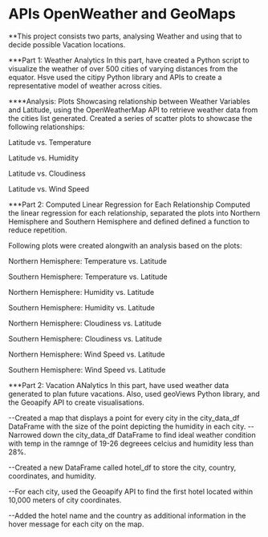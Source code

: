 # APIs OpenWeather and GeoMaps
**This project consists two parts, analysing Weather and using that to decide possible Vacation locations.

***Part 1: Weather Analytics
In this part, have created a Python script to visualize the weather of over 500 cities of varying distances from the equator. Hsve used the citipy Python library and APIs to create a representative model of weather across cities.


****Analysis: Plots Showcasing relationship between Weather Variables and Latitude, using the OpenWeatherMap API to retrieve weather data from the cities list generated. Created a series of scatter plots to showcase the following relationships:

Latitude vs. Temperature

Latitude vs. Humidity

Latitude vs. Cloudiness

Latitude vs. Wind Speed

***Part 2: Computed Linear Regression for Each Relationship
Computed the linear regression for each relationship, separated the plots into Northern Hemisphere and Southern Hemisphere and defined defined a function to reduce repetition.

Following plots were created alongwith an analysis based on the plots:

Northern Hemisphere: Temperature vs. Latitude

Southern Hemisphere: Temperature vs. Latitude

Northern Hemisphere: Humidity vs. Latitude

Southern Hemisphere: Humidity vs. Latitude

Northern Hemisphere: Cloudiness vs. Latitude

Southern Hemisphere: Cloudiness vs. Latitude

Northern Hemisphere: Wind Speed vs. Latitude

Southern Hemisphere: Wind Speed vs. Latitude


***Part 2: Vacation ANalytics
In this part, have used weather data generated to plan future vacations. Also, used  geoViews Python library, and the Geoapify API to create visualisations.


--Created a map that displays a point for every city in the city_data_df DataFrame with the size of the point depicting the humidity in each city.
--Narrowed down the city_data_df DataFrame to find ideal weather condition with temp in the ramnge of 19-26 degreees celcius and humidity less than 28%.

--Created a new DataFrame called hotel_df to store the city, country, coordinates, and humidity.

--For each city, used the Geoapify API to find the first hotel located within 10,000 meters of city coordinates.

--Added the hotel name and the country as additional information in the hover message for each city on the map.

